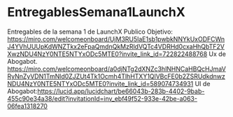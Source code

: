 # EntregablesSemana1LaunchX
Entregables de la semana 1 de LaunchX
Publico Objetivo: https://miro.com/welcomeonboard/UjM3RU5laE1sb1pwbkNNYkUxODFCWnJ4YVhUUUpKdWNZTkx2eFpaQmdnQkMzRldVQTc4VDRHd0cxaHhQbTF2VXwzNDU4NzY0NTE5NTYxODc5MTE0?invite_link_id=722822488768
Ux de Abogabot. https://miro.com/welcomeonboard/a0djNTg2dXNZc3hlNHNCaHBQcHJmaVRyNnZyVDN1TmNld0ZJZUt4Tk1Ocmh4TlhHTXY1QlVBcFE0b2ZSRUdkdnwzNDU4NzY0NTE5NTYxODc5MTE0?invite_link_id=589074734931
UI de Abogabot:https://lucid.app/lucidchart/be66043b-283b-4402-9bab-455c90e34a38/edit?invitationId=inv_ebf49f52-933e-42be-a063-06fea1318270
